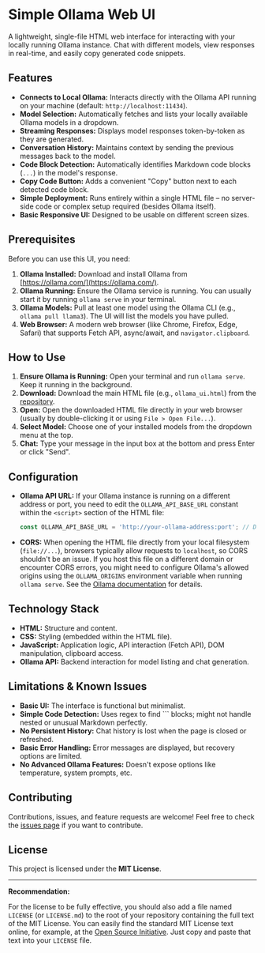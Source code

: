 # Simple Ollama Web UI

A lightweight, single-file HTML web interface for interacting with your locally running Ollama instance. Chat with different models, view responses in real-time, and easily copy generated code snippets.

<!-- Optional: Add a screenshot of the UI in action -->
<!-- ![Screenshot](link/to/your/screenshot.png) -->

## Features

*   **Connects to Local Ollama:** Interacts directly with the Ollama API running on your machine (default: `http://localhost:11434`).
*   **Model Selection:** Automatically fetches and lists your locally available Ollama models in a dropdown.
*   **Streaming Responses:** Displays model responses token-by-token as they are generated.
*   **Conversation History:** Maintains context by sending the previous messages back to the model.
*   **Code Block Detection:** Automatically identifies Markdown code blocks (``` ... ```) in the model's response.
*   **Copy Code Button:** Adds a convenient "Copy" button next to each detected code block.
*   **Simple Deployment:** Runs entirely within a single HTML file – no server-side code or complex setup required (besides Ollama itself).
*   **Basic Responsive UI:** Designed to be usable on different screen sizes.

## Prerequisites

Before you can use this UI, you need:

1.  **Ollama Installed:** Download and install Ollama from [https://ollama.com/](https://ollama.com/).
2.  **Ollama Running:** Ensure the Ollama service is running. You can usually start it by running `ollama serve` in your terminal.
3.  **Ollama Models:** Pull at least one model using the Ollama CLI (e.g., `ollama pull llama3`). The UI will list the models you have pulled.
4.  **Web Browser:** A modern web browser (like Chrome, Firefox, Edge, Safari) that supports Fetch API, async/await, and `navigator.clipboard`.

## How to Use

1.  **Ensure Ollama is Running:** Open your terminal and run `ollama serve`. Keep it running in the background.
2.  **Download:** Download the main HTML file (e.g., `ollama_ui.html`) from the [repository](https://github.com/IBATMANSINGH/Ollama-Chat-UI).
3.  **Open:** Open the downloaded HTML file directly in your web browser (usually by double-clicking it or using `File > Open File...`).
4.  **Select Model:** Choose one of your installed models from the dropdown menu at the top.
5.  **Chat:** Type your message in the input box at the bottom and press Enter or click "Send".

## Configuration

*   **Ollama API URL:** If your Ollama instance is running on a different address or port, you need to edit the `OLLAMA_API_BASE_URL` constant within the `<script>` section of the HTML file:
    ```javascript
    const OLLAMA_API_BASE_URL = 'http://your-ollama-address:port'; // Default: 'http://localhost:11434'
    ```
*   **CORS:** When opening the HTML file directly from your local filesystem (`file://...`), browsers typically allow requests to `localhost`, so CORS shouldn't be an issue. If you host this file on a different domain or encounter CORS errors, you might need to configure Ollama's allowed origins using the `OLLAMA_ORIGINS` environment variable when running `ollama serve`. See the [Ollama documentation](https://github.com/ollama/ollama/blob/main/docs/faq.md#how-can-i-expose-ollama-on-my-network) for details.

## Technology Stack

*   **HTML:** Structure and content.
*   **CSS:** Styling (embedded within the HTML file).
*   **JavaScript:** Application logic, API interaction (Fetch API), DOM manipulation, clipboard access.
*   **Ollama API:** Backend interaction for model listing and chat generation.

## Limitations & Known Issues

*   **Basic UI:** The interface is functional but minimalist.
*   **Simple Code Detection:** Uses regex to find ``` blocks; might not handle nested or unusual Markdown perfectly.
*   **No Persistent History:** Chat history is lost when the page is closed or refreshed.
*   **Basic Error Handling:** Error messages are displayed, but recovery options are limited.
*   **No Advanced Ollama Features:** Doesn't expose options like temperature, system prompts, etc.

## Contributing

Contributions, issues, and feature requests are welcome! Feel free to check the [issues page](https://github.com/IBATMANSINGH/Ollama-Chat-UI/issues) if you want to contribute.

## License

This project is licensed under the **MIT License**.

---

**Recommendation:**

For the license to be fully effective, you should also add a file named `LICENSE` (or `LICENSE.md`) to the root of your repository containing the full text of the MIT License. You can easily find the standard MIT License text online, for example, at the [Open Source Initiative](https://opensource.org/licenses/MIT). Just copy and paste that text into your `LICENSE` file.
